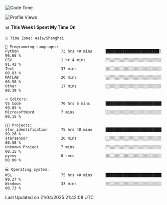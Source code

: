 <!--START_SECTION:waka-->
![Code Time](http://img.shields.io/badge/Code%20Time-2%2C695%20hrs%2025%20mins-blue)

![Profile Views](http://img.shields.io/badge/Profile%20Views-0-blue)

📊 **This Week I Spent My Time On** 

```text
🕑︎ Time Zone: Asia/Shanghai

💬 Programming Languages: 
Python                   73 hrs 40 mins      ████████████████████████░   96.65 % 
CSV                      1 hr 4 mins         ░░░░░░░░░░░░░░░░░░░░░░░░░   01.42 % 
Text                     37 mins             ░░░░░░░░░░░░░░░░░░░░░░░░░   00.83 % 
MATLAB                   26 mins             ░░░░░░░░░░░░░░░░░░░░░░░░░   00.58 % 
Other                    17 mins             ░░░░░░░░░░░░░░░░░░░░░░░░░   00.39 % 

🔥 Editors: 
VS Code                  76 hrs 6 mins       █████████████████████████   99.85 % 
MicrosoftWord            7 mins              ░░░░░░░░░░░░░░░░░░░░░░░░░   00.15 % 

🐱‍💻 Projects: 
star_identification      75 hrs 40 mins      █████████████████████████   99.26 % 
starsensor               26 mins             ░░░░░░░░░░░░░░░░░░░░░░░░░   00.58 % 
Unknown Project          7 mins              ░░░░░░░░░░░░░░░░░░░░░░░░░   00.15 % 
pyenv                    0 secs              ░░░░░░░░░░░░░░░░░░░░░░░░░   00.00 % 

💻 Operating System: 
WSL                      75 hrs 40 mins      █████████████████████████   99.27 % 
Windows                  33 mins             ░░░░░░░░░░░░░░░░░░░░░░░░░   00.73 % 
```


 Last Updated on 21/04/2025 21:42:08 UTC
<!--END_SECTION:waka-->